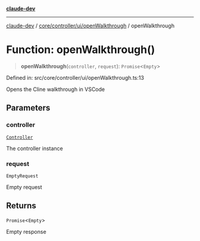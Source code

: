 [**claude-dev**](../../../../../README.md)

***

[claude-dev](../../../../../README.md) / [core/controller/ui/openWalkthrough](../README.md) / openWalkthrough

# Function: openWalkthrough()

> **openWalkthrough**(`controller`, `request`): `Promise`\<`Empty`\>

Defined in: src/core/controller/ui/openWalkthrough.ts:13

Opens the Cline walkthrough in VSCode

## Parameters

### controller

[`Controller`](../../../classes/Controller.md)

The controller instance

### request

`EmptyRequest`

Empty request

## Returns

`Promise`\<`Empty`\>

Empty response
